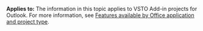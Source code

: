   **Applies to:** The information in this topic applies to VSTO Add\-in projects for Outlook. For more information, see [Features available by Office application and project type](../../vsto/features-available-by-office-application-and-project-type.md).

